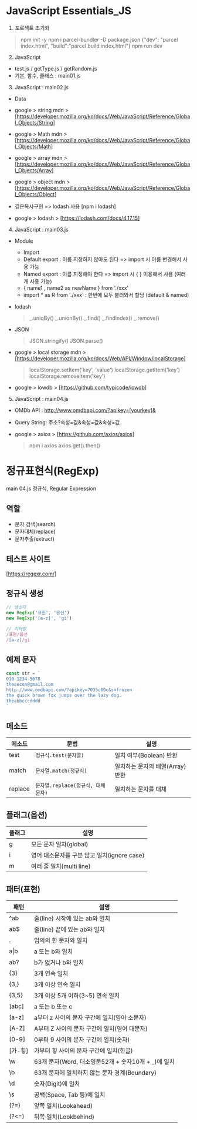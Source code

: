 # JavaScript Essentials_JS

1. 포로젝트 초기화
  > npm init -y
  > npm i parcel-bundler -D
  > package.json {"dev": "parcel index.html", "build":"parcel build index.html"}
  > npm run dev

2. JavaScript
  - test.js / getType.js / getRandom.js
  - 기본, 함수, 클래스 : main01.js

3. JavaScript : main02.js
  - Data

  - google > string mdn > [https://developer.mozilla.org/ko/docs/Web/JavaScript/Reference/Global_Objects/String]

  - google > Math mdn > [https://developer.mozilla.org/ko/docs/Web/JavaScript/Reference/Global_Objects/Math]

  - google > array mdn > [https://developer.mozilla.org/ko/docs/Web/JavaScript/Reference/Global_Objects/Array]

  - google > object mdn > [https://developer.mozilla.org/ko/docs/Web/JavaScript/Reference/Global_Objects/Object]

  - 깊은복사구현 => lodash 사용 [npm i lodash]
  - google > lodash > [https://lodash.com/docs/4.17.15] 

4. JavaScript : main03.js
  - Module
    - Import 
    - Default export  : 이름 지정하지 않아도 된다 => import 시 이름 변경해서 사용 가능 
    - Named export    : 이름 지정해야 한다   => import 시 { } 이용해서 사용 (여러 개 사용 가능)
    - { name1 , name2 as newName } from './xxx'
    - import * as R from './xxx'  : 한번에 모두 불러와서 할당 (default & named)

  - lodash
    > _.uniqBy()
    > _.unionBy()
    > _.find()
    > _.findIndex()
    > _.remove()

  - JSON
    > JSON.stringify()
    > JSON.parse()

  - google > local storage mdn > [https://developer.mozilla.org/ko/docs/Web/API/Window/localStorage]
    > localStorage.setItem('key', 'value')
    > localStorage.getItem('key')
    > localStorage.removeItem('key')

  - google > lowdb > [https://github.com/typicode/lowdb]

5. JavaScript : main04.js
  - OMDb API : http://www.omdbapi.com/?apikey=[yourkey]&
  - Query String: 주소?속성=값&속성=값&속성=값

  - google > axios > [https://github.com/axios/axios]
    > npm i axios
    > axios.get().then()



# 정규표현식(RegExp)
  main 04.js
  정규식, Regular Expression

## 역할

  - 문자 검색(search)
  - 문자대체(replace)
  - 문자추출(extract)

## 테스트 사이트

  [https://regexr.com/]

## 정규식 생성
```js
// 생성자
new RegExp('표헌', '옵션')
new RegExp('[a-z]', 'gi')

// 리터럴
/표현/옵션
/[a-z]/gi
```

## 예제 문자 
```js
const str = `
010-1234-5678
thesecon@gmail.com
http://www.omdbapi.com/?apikey=7035c60c&s=frozen
the quick brown fox jumps over the lazy dog.
theabbcccdddd
`
```

## 메소드

메소드 | 문법 | 설명
--|--|--
test | `정규식.test(문자열)` | 일치 여부(Boolean) 반환
match | `문자열.match(정규식)` | 일치하는 문자의 배열(Array) 반환
replace | `문자열.replace(정규식, 대체문자)` | 일치하는 문자를 대체

## 플래그(옵션)

플래그 | 설명
--|--
g | 모든 문자 일차(global)
i | 영어 대소문자를 구분 않고 일치(ignore case)
m | 여러 줄 일치(multi line)

## 패터(표현)

패턴 | 설명
--|--
^ab | 줄(line) 시작에 있는 ab와 일치
ab$ | 줄(line) 끝에 있는 ab와 일치
. | 임의의 한 문자와 일치
a&verbar;b | a 또는 b와 일치
ab? | b가 없거나 b와 일치
{3} | 3개 연속 일치
{3,} | 3개 이상 연속 일치
{3,5} | 3개 이상 5개 이하(3~5) 연속 일치
[abc] | a 또는 b 또는 c
[a-z] | a부터 z 사이의 문자 구간에 일치(영어 소문자)
[A-Z] | A부터 Z 사이의 문자 구간에 일치(영어 대문자)
[0-9] | 0부터 9 사이의 문자 구간에 일치(숫자)
[가-힣] | 가부터 힣 사이의 문자 구간에 일치(한글)
\w | 63개 문자(Word, 대소영문52개 + 숫자10개 + _)에 일치
\b | 63개 문자에 일치하지 않는 문자 경계(Boundary)
\d | 숫자(Digit)에 일치
\s | 공백(Space, Tab 등)에 일치
(?=) | 앞쪽 일치(Lookahead)
(?<=) | 뒤쪽 일치(Lookbehind)